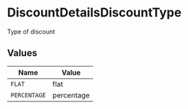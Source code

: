 # DiscountDetailsDiscountType

Type of discount


## Values

| Name         | Value        |
| ------------ | ------------ |
| `FLAT`       | flat         |
| `PERCENTAGE` | percentage   |